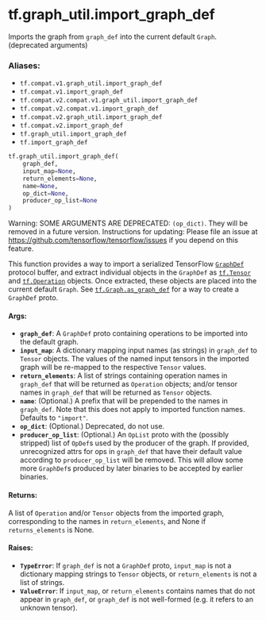 <div itemscope itemtype="http://developers.google.com/ReferenceObject">
<meta itemprop="name" content="tf.graph_util.import_graph_def" />
<meta itemprop="path" content="Stable" />
</div>

# tf.graph_util.import_graph_def

Imports the graph from `graph_def` into the current default `Graph`. (deprecated arguments)

### Aliases:

* `tf.compat.v1.graph_util.import_graph_def`
* `tf.compat.v1.import_graph_def`
* `tf.compat.v2.compat.v1.graph_util.import_graph_def`
* `tf.compat.v2.compat.v1.import_graph_def`
* `tf.compat.v2.graph_util.import_graph_def`
* `tf.compat.v2.import_graph_def`
* `tf.graph_util.import_graph_def`
* `tf.import_graph_def`

``` python
tf.graph_util.import_graph_def(
    graph_def,
    input_map=None,
    return_elements=None,
    name=None,
    op_dict=None,
    producer_op_list=None
)
```

<!-- Placeholder for "Used in" -->

Warning: SOME ARGUMENTS ARE DEPRECATED: `(op_dict)`. They will be removed in a future version.
Instructions for updating:
Please file an issue at https://github.com/tensorflow/tensorflow/issues if you depend on this feature.

This function provides a way to import a serialized TensorFlow
[`GraphDef`](https://www.tensorflow.org/code/tensorflow/core/framework/graph.proto)
protocol buffer, and extract individual objects in the `GraphDef` as
<a href="../../tf/Tensor.md"><code>tf.Tensor</code></a> and <a href="../../tf/Operation.md"><code>tf.Operation</code></a> objects. Once extracted,
these objects are placed into the current default `Graph`. See
<a href="../../tf/Graph.md#as_graph_def"><code>tf.Graph.as_graph_def</code></a> for a way to create a `GraphDef`
proto.

#### Args:


* <b>`graph_def`</b>: A `GraphDef` proto containing operations to be imported into
  the default graph.
* <b>`input_map`</b>: A dictionary mapping input names (as strings) in `graph_def`
  to `Tensor` objects. The values of the named input tensors in the
  imported graph will be re-mapped to the respective `Tensor` values.
* <b>`return_elements`</b>: A list of strings containing operation names in
  `graph_def` that will be returned as `Operation` objects; and/or
  tensor names in `graph_def` that will be returned as `Tensor` objects.
* <b>`name`</b>: (Optional.) A prefix that will be prepended to the names in
  `graph_def`. Note that this does not apply to imported function names.
  Defaults to `"import"`.
* <b>`op_dict`</b>: (Optional.) Deprecated, do not use.
* <b>`producer_op_list`</b>: (Optional.) An `OpList` proto with the (possibly stripped)
  list of `OpDef`s used by the producer of the graph. If provided,
  unrecognized attrs for ops in `graph_def` that have their default value
  according to `producer_op_list` will be removed. This will allow some more
  `GraphDef`s produced by later binaries to be accepted by earlier binaries.


#### Returns:

A list of `Operation` and/or `Tensor` objects from the imported graph,
corresponding to the names in `return_elements`,
and None if `returns_elements` is None.



#### Raises:


* <b>`TypeError`</b>: If `graph_def` is not a `GraphDef` proto,
  `input_map` is not a dictionary mapping strings to `Tensor` objects,
  or `return_elements` is not a list of strings.
* <b>`ValueError`</b>: If `input_map`, or `return_elements` contains names that
  do not appear in `graph_def`, or `graph_def` is not well-formed (e.g.
  it refers to an unknown tensor).